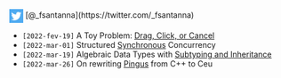 <img src="twitter.png" style="vertical-align:middle">
[@_fsantanna](https://twitter.com/_fsantanna)

- `[2022-fev-19]` A Toy Problem: [Drag, Click, or Cancel](click-drag-cancel.md)
- `[2022-mar-01]` Structured [Synchronous](structured-concurrency.md) Concurrency
- `[2022-mar-19]` Algebraic Data Types with [Subtyping and Inheritance](adts.md)
- `[2022-mar-26]` On rewriting [Pingus](pinugs.md) from C++ to Ceu
